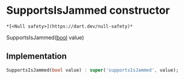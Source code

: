 


# SupportsIsJammed constructor




    *[<Null safety>](https://dart.dev/null-safety)*



SupportsIsJammed([bool](https://api.flutter.dev/flutter/dart-core/bool-class.html) value)





## Implementation

```dart
SupportsIsJammed(bool value) : super('supportsIsJammed', value);
```







